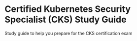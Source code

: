 # Certified Kubernetes Security Specialist (CKS) Study Guide
Study guide to help you prepare for the CKS certification exam
